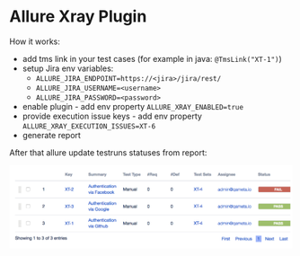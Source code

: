 # Allure Xray Plugin

How it works:
* add tms link in your test cases (for example in java: `@TmsLink("XT-1")`)
* setup Jira env variables: 
  * `ALLURE_JIRA_ENDPOINT=https://<jira>/jira/rest/`
  * `ALLURE_JIRA_USERNAME=<username>`
  * `ALLURE_JIRA_PASSWORD=<password>`
* enable plugin - add env property `ALLURE_XRAY_ENABLED=true`
* provide execution issue keys - add env property `ALLURE_XRAY_EXECUTION_ISSUES=XT-6`
* generate report  

After that allure update testruns statuses from report: 

![Xray Execution](img/xray.png)
